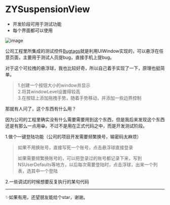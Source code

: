 # ZYSuspensionView
* 开发阶段可用于测试功能
* 每个界面都可以使用

 ![image](https://raw.githubusercontent.com/ripperhe/ZYSuspensionView/master/image/look.png)

公司工程里所集成的测试控件[Bugtags](https://www.bugtags.com/)就是利用UIWindow实现的，可以悬浮在任意页面，主要用于测试人员提bug，直接手机上提bug。

对于这个可拉拽的悬浮球，我也比较好奇，所以自己着手实现了一下，原理也挺简单。

> 1.创建一个按钮大小的window并显示		
> 2.将其windowLevel设置得较高		
> 3.在按钮上添加拖拽手势，随着手势移动，并添加一些边界控制

那就有人问了，这个东西有什么用？

因为公司的工程里确实没有什么需要需要用到这个东西，但是我后来发现这个东西还是有那么一点用😁。不过不是用在正式代码之中，而是开发测试阶段。

1.做个一键登陆功能（公司的项目开发需要频繁换号，输密码太麻烦）
> 如果不用换账号，直接写死一个账号，点击悬浮球直接登录
> 
> 如果需要频繁换账号的，可以把登录过的账号都记录下来，写到NSUserDefaults等地方，以后每次需要登陆时，点击浮球，出来一个列表，选其中一个登陆

2.一些调试的时候想要反复执行的某句代码

---

✨如果有用，还望朋友能给个star，谢谢。
